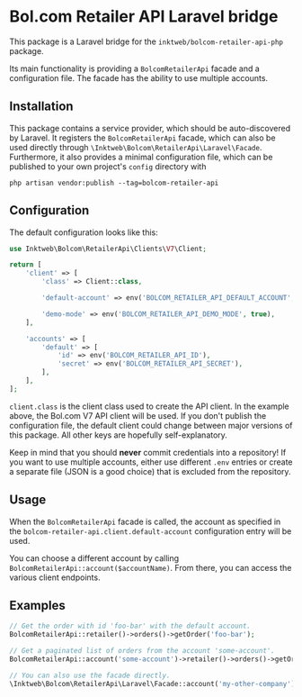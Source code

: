 # Bol.com Retailer API Laravel bridge

This package is a Laravel bridge for the `inktweb/bolcom-retailer-api-php` package.

Its main functionality is providing a `BolcomRetailerApi` facade and a configuration file.
The facade has the ability to use multiple accounts.

## Installation

This package contains a service provider, which should be auto-discovered by Laravel. It
registers the `BolcomRetailerApi` facade, which can also be used directly through
`\Inktweb\Bolcom\RetailerApi\Laravel\Facade`. Furthermore, it also provides a minimal
configuration file, which can be published to your own project's `config` directory with

```shell
php artisan vendor:publish --tag=bolcom-retailer-api
```

## Configuration

The default configuration looks like this:

```php
use Inktweb\Bolcom\RetailerApi\Clients\V7\Client;

return [
    'client' => [
        'class' => Client::class,

        'default-account' => env('BOLCOM_RETAILER_API_DEFAULT_ACCOUNT', 'default'),

        'demo-mode' => env('BOLCOM_RETAILER_API_DEMO_MODE', true),
    ],

    'accounts' => [
        'default' => [
            'id' => env('BOLCOM_RETAILER_API_ID'),
            'secret' => env('BOLCOM_RETAILER_API_SECRET'),
        ],
    ],
];
```

`client.class` is the client class used to create the API client. In the example
above, the Bol.com V7 API client will be used. If you don't publish the configuration file,
the default client could change between major versions of this package. All other keys are
hopefully self-explanatory.

Keep in mind that you should **never** commit credentials into a repository! If you want to use
multiple accounts, either use different `.env` entries or create a separate file (JSON is a good
choice) that is excluded from the repository.

## Usage

When the `BolcomRetailerApi` facade is called, the account as specified in the
`bolcom-retailer-api.client.default-account` configuration entry will be used.

You can choose a different account by calling `BolcomRetailerApi::account($accountName)`.
From there, you can access the various client endpoints.

## Examples

```php
// Get the order with id 'foo-bar' with the default account.
BolcomRetailerApi::retailer()->orders()->getOrder('foo-bar');

// Get a paginated list of orders from the account 'some-account'.
BolcomRetailerApi::account('some-account')->retailer()->orders()->getOrders();

// You can also use the facade directly.
\Inktweb\Bolcom\RetailerApi\Laravel\Facade::account('my-other-company')->retailer()->orders()->getOrders();
```
